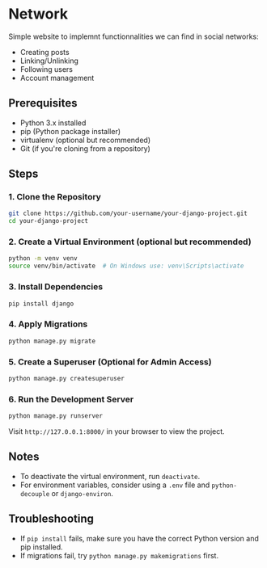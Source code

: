 # Network

Simple website to implemnt functionnalities we can find in social networks:
- Creating posts
- Linking/Unlinking
- Following users
- Account management

## Prerequisites

- Python 3.x installed
- pip (Python package installer)
- virtualenv (optional but recommended)
- Git (if you're cloning from a repository)

## Steps

### 1. Clone the Repository

```bash
git clone https://github.com/your-username/your-django-project.git
cd your-django-project
```

### 2. Create a Virtual Environment (optional but recommended)

```bash
python -m venv venv
source venv/bin/activate  # On Windows use: venv\Scripts\activate
```

### 3. Install Dependencies

```bash
pip install django
```

### 4. Apply Migrations

```bash
python manage.py migrate
```

### 5. Create a Superuser (Optional for Admin Access)

```bash
python manage.py createsuperuser
```

### 6. Run the Development Server

```bash
python manage.py runserver
```

Visit `http://127.0.0.1:8000/` in your browser to view the project.

## Notes

- To deactivate the virtual environment, run `deactivate`.
- For environment variables, consider using a `.env` file and `python-decouple` or `django-environ`.

## Troubleshooting

- If `pip install` fails, make sure you have the correct Python version and pip installed.
- If migrations fail, try `python manage.py makemigrations` first.
